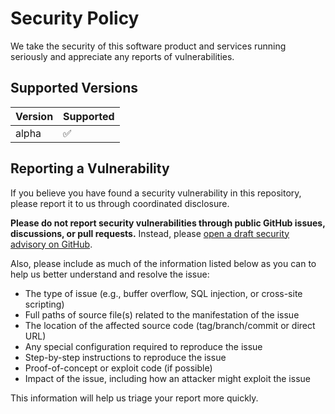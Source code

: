 # Security Policy

We take the security of this software product and services running seriously
and appreciate any reports of vulnerabilities.

## Supported Versions
| Version | Supported          |
| ------- | ------------------ |
| alpha   | :white_check_mark: |

## Reporting a Vulnerability
If you believe you have found a security vulnerability in this repository,
please report it to us through coordinated disclosure.

**Please do not report security vulnerabilities through public GitHub issues,
discussions, or pull requests.** Instead, please
[open a draft security advisory on GitHub](https://github.com/nplhse/collaborative-ivena-statistics/security/advisories/new).

Also, please include as much of the information listed below as you can to help
us better understand and resolve the
issue:

-   The type of issue (e.g., buffer overflow, SQL injection, or cross-site
    scripting)
-   Full paths of source file(s) related to the manifestation of the issue
-   The location of the affected source code (tag/branch/commit or direct URL)
-   Any special configuration required to reproduce the issue
-   Step-by-step instructions to reproduce the issue
-   Proof-of-concept or exploit code (if possible)
-   Impact of the issue, including how an attacker might exploit the issue

This information will help us triage your report more quickly.

